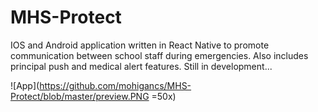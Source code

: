 # MHS-Protect

IOS and Android application written in React Native to promote communication between school staff during emergencies. Also includes principal push and medical alert features. Still in development...

![App](https://github.com/mohigancs/MHS-Protect/blob/master/preview.PNG =50x)
